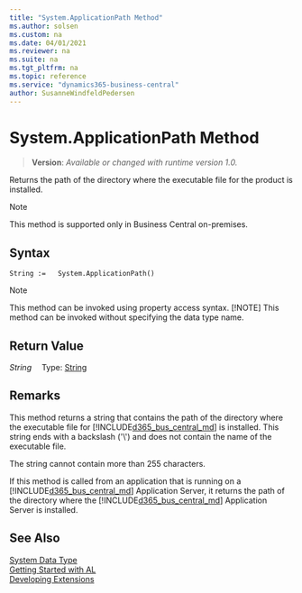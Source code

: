 ```yaml
---
title: "System.ApplicationPath Method"
ms.author: solsen
ms.custom: na
ms.date: 04/01/2021
ms.reviewer: na
ms.suite: na
ms.tgt_pltfrm: na
ms.topic: reference
ms.service: "dynamics365-business-central"
author: SusanneWindfeldPedersen
---
```

[//]: # (START>DO_NOT_EDIT)
[//]: # (IMPORTANT:Do not edit any of the content between here and the END>DO_NOT_EDIT.)
[//]: # (Any modifications should be made in the .xml files in the ModernDev repo.)
# System.ApplicationPath Method
> **Version**: _Available or changed with runtime version 1.0._

Returns the path of the directory where the executable file for the product is installed.

> [!NOTE]
> This method is supported only in Business Central on-premises.

## Syntax
```
String :=   System.ApplicationPath()
```
> [!NOTE]
> This method can be invoked using property access syntax.
> [!NOTE]
> This method can be invoked without specifying the data type name.


## Return Value
*String*
&emsp;Type: [String](../string/string-data-type.md)



[//]: # (IMPORTANT: END>DO_NOT_EDIT)

## Remarks

This method returns a string that contains the path of the directory where the executable file for [!INCLUDE[d365_bus_central_md](../../includes/d365_bus_central_md.md)] is installed. This string ends with a backslash \('\\'\) and does not contain the name of the executable file.  

The string cannot contain more than 255 characters.  

If this method is called from an application that is running on a [!INCLUDE[d365_bus_central_md](../../includes/d365_bus_central_md.md)] Application Server, it returns the path of the directory where the [!INCLUDE[d365_bus_central_md](../../includes/d365_bus_central_md.md)] Application Server is installed.

## See Also

[System Data Type](system-data-type.md)  
[Getting Started with AL](../../devenv-get-started.md)  
[Developing Extensions](../../devenv-dev-overview.md)